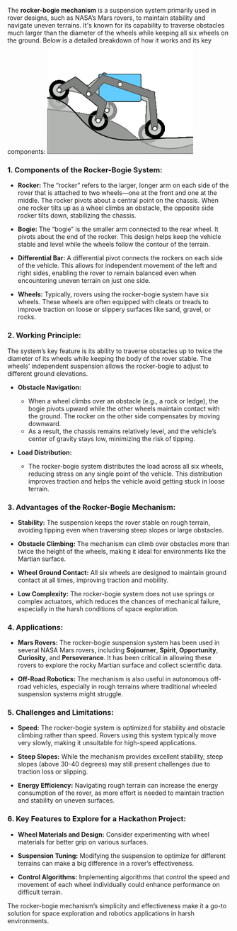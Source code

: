 The **rocker-bogie mechanism** is a suspension system primarily used in rover designs, such as NASA’s Mars rovers, to maintain stability and navigate uneven terrains. It's known for its capability to traverse obstacles much larger than the diameter of the wheels while keeping all six wheels on the ground. Below is a detailed breakdown of how it works and its key components:
![center](Images/330px-Rocker_bogie.gif)
### 1. **Components of the Rocker-Bogie System:**

- **Rocker:** The “rocker” refers to the larger, longer arm on each side of the rover that is attached to two wheels—one at the front and one at the middle. The rocker pivots about a central point on the chassis. When one rocker tilts up as a wheel climbs an obstacle, the opposite side rocker tilts down, stabilizing the chassis.
  
- **Bogie:** The “bogie” is the smaller arm connected to the rear wheel. It pivots about the end of the rocker. This design helps keep the vehicle stable and level while the wheels follow the contour of the terrain.

- **Differential Bar:** A differential pivot connects the rockers on each side of the vehicle. This allows for independent movement of the left and right sides, enabling the rover to remain balanced even when encountering uneven terrain on just one side.

- **Wheels:** Typically, rovers using the rocker-bogie system have six wheels. These wheels are often equipped with cleats or treads to improve traction on loose or slippery surfaces like sand, gravel, or rocks.

### 2. **Working Principle:**

The system’s key feature is its ability to traverse obstacles up to twice the diameter of its wheels while keeping the body of the rover stable. The wheels' independent suspension allows the rocker-bogie to adjust to different ground elevations.

- **Obstacle Navigation:** 
  - When a wheel climbs over an obstacle (e.g., a rock or ledge), the bogie pivots upward while the other wheels maintain contact with the ground. The rocker on the other side compensates by moving downward.
  - As a result, the chassis remains relatively level, and the vehicle’s center of gravity stays low, minimizing the risk of tipping.

- **Load Distribution:** 
  - The rocker-bogie system distributes the load across all six wheels, reducing stress on any single point of the vehicle. This distribution improves traction and helps the vehicle avoid getting stuck in loose terrain.

### 3. **Advantages of the Rocker-Bogie Mechanism:**

- **Stability:** The suspension keeps the rover stable on rough terrain, avoiding tipping even when traversing steep slopes or large obstacles.
  
- **Obstacle Climbing:** The mechanism can climb over obstacles more than twice the height of the wheels, making it ideal for environments like the Martian surface.

- **Wheel Ground Contact:** All six wheels are designed to maintain ground contact at all times, improving traction and mobility.

- **Low Complexity:** The rocker-bogie system does not use springs or complex actuators, which reduces the chances of mechanical failure, especially in the harsh conditions of space exploration.

### 4. **Applications:**

- **Mars Rovers:** The rocker-bogie suspension system has been used in several NASA Mars rovers, including **Sojourner**, **Spirit**, **Opportunity**, **Curiosity**, and **Perseverance**. It has been critical in allowing these rovers to explore the rocky Martian surface and collect scientific data.
  
- **Off-Road Robotics:** The mechanism is also useful in autonomous off-road vehicles, especially in rough terrains where traditional wheeled suspension systems might struggle.

### 5. **Challenges and Limitations:**

- **Speed:** The rocker-bogie system is optimized for stability and obstacle climbing rather than speed. Rovers using this system typically move very slowly, making it unsuitable for high-speed applications.
  
- **Steep Slopes:** While the mechanism provides excellent stability, steep slopes (above 30-40 degrees) may still present challenges due to traction loss or slipping.

- **Energy Efficiency:** Navigating rough terrain can increase the energy consumption of the rover, as more effort is needed to maintain traction and stability on uneven surfaces.

### 6. **Key Features to Explore for a Hackathon Project:**

- **Wheel Materials and Design:** Consider experimenting with wheel materials for better grip on various surfaces.
  
- **Suspension Tuning:** Modifying the suspension to optimize for different terrains can make a big difference in a rover’s effectiveness.
  
- **Control Algorithms:** Implementing algorithms that control the speed and movement of each wheel individually could enhance performance on difficult terrain.

The rocker-bogie mechanism’s simplicity and effectiveness make it a go-to solution for space exploration and robotics applications in harsh environments.